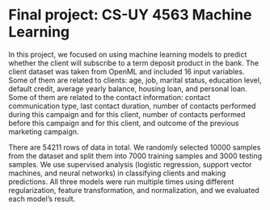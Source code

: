 # Final project: CS-UY 4563 Machine Learning 

In this project, we focused on using machine learning models to predict whether the
client will subscribe to a term deposit product in the bank. The client dataset was taken from
OpenML and included 16 input variables. Some of them are related to clients: age, job, marital
status, education level, default credit, average yearly balance, housing loan, and personal loan.
Some of them are related to the contact information: contact communication type, last contact
duration, number of contacts performed during this campaign and for this client, number of
contacts performed before this campaign and for this client, and outcome of the previous
marketing campaign.

There are 54211 rows of data in total. We randomly selected 10000 samples from the
dataset and split them into 7000 training samples and 3000 testing samples.
We use supervised analysis (logistic regression, support vector machines, and neural
networks) in classifying clients and making predictions. All three models were run multiple
times using different regularization, feature transformation, and normalization, and we evaluated
each model’s result.
